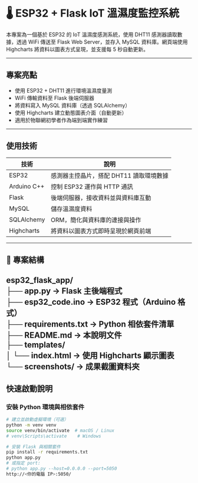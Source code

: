 # 🌡️ ESP32 + Flask IoT 溫濕度監控系統

本專案為一個基於 ESP32 的 IoT 溫濕度感測系統，使用 DHT11 感測器讀取數據，透過 WiFi 傳送至 Flask Web Server，並存入 MySQL 資料庫。網頁端使用 Highcharts 將資料以圖表方式呈現，並支援每 5 秒自動更新。

---

## 專案亮點

- 使用 ESP32 + DHT11 進行環境溫濕度量測
- WiFi 傳輸資料至 Flask 後端伺服器
- 將資料寫入 MySQL 資料庫（透過 SQLAlchemy）
- 使用 Highcharts 建立動態圖表介面（自動更新）
- 適用於物聯網初學者作為端到端實作練習

---

## 使用技術

| 技術 | 說明 |
|------|------|
| ESP32 | 感測器主控晶片，搭配 DHT11 讀取環境數據 |
| Arduino C++ | 控制 ESP32 運作與 HTTP 通訊 |
| Flask | 後端伺服器，接收資料並與資料庫互動 |
| MySQL | 儲存溫濕度資料 |
| SQLAlchemy | ORM，簡化與資料庫的連接與操作 |
| Highcharts | 將資料以圖表方式即時呈現於網頁前端 |

---

## 📁 專案結構
esp32_flask_app/  
├── app.py             → Flask 主後端程式  
├── esp32_code.ino     → ESP32 程式（Arduino 格式）  
├── requirements.txt   → Python 相依套件清單  
├── README.md          → 本說明文件  
├── templates/  
│   └── index.html     → 使用 Highcharts 顯示圖表  
└── screenshots/       → 成果截圖資料夾  
---

##  快速啟動說明

###  安裝 Python 環境與相依套件

```bash
# 建立並啟動虛擬環境（可選）
python -m venv venv
source venv/bin/activate  # macOS / Linux
# venv\Scripts\activate    # Windows

# 安裝 Flask 與相關套件
pip install -r requirements.txt
python app.py
# 或指定 port:
# python app.py --host=0.0.0.0 --port=5050
http://<你的電腦 IP>:5050/
